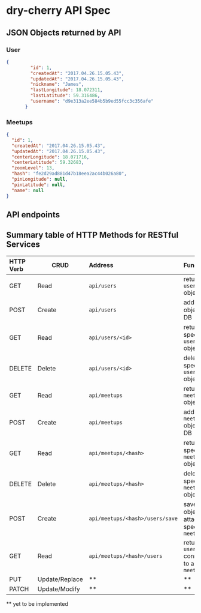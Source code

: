 # dry-cherry API Spec

## JSON Objects returned by API

### User

```json
{
         "id": 1,
         "createdAt": "2017.04.26.15.05.43",
         "updatedAt": "2017.04.26.15.05.43",
         "nickname": "James",
         "lastLongitude": 18.072311,
         "lastLatitude": 59.316486,
         "username": "d9e313a2ee584b5b9ed55fcc3c356afe"
       }
```

### Meetups

```json
{
  "id": 1,
  "createdAt": "2017.04.26.15.05.43",
  "updatedAt": "2017.04.26.15.05.43",
  "centerLongitude": 18.071716,
  "centerLatitude": 59.32683,
  "zoomLevel": 13,
  "hash": "fe2d29ad881d47b18eea2ac44b026a80",
  "pinLongitude": null,
  "pinLatitude": null,
  "name": null
}
```

## API endpoints

## Summary table of HTTP Methods for RESTful Services

HTTP Verb|CRUD          |Address                        |Function
:--------|--------------|:------------------------------|:---------------------------------------------------
GET      |Read          |`api/users`                    |return all `user` objects
POST     |Create        |`api/users`                    |add `user` object to DB
GET      |Read          |`api/users/<id>`               |return specific `user` object
DELETE   |Delete        |`api/users/<id>`               |delete specific `user` object
GET      |Read          |`api/meetups`                  |return all `meetup` objects
POST     |Create        |`api/meetups`                  |add `meetup` object to DB
GET      |Read          |`api/meetups/<hash>`           |return specific `meetup` object
DELETE   |Delete        |`api/meetups/<hash>`           |delete specific `meetup` object
POST     |Create        |`api/meetups/<hash>/users/save`|save `user` object and attach to specified `meetup`
GET      |Read          |`api/meetups/<hash>/users`     |return all `users` connected to a `meetup`
PUT      |Update/Replace|**                             |**
PATCH    |Update/Modify |**                             |**

** yet to be implemented